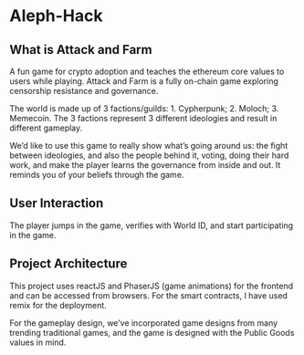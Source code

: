 # Aleph-Hack

## What is Attack and Farm
A fun game for crypto adoption and teaches the ethereum core values to users while playing.
Attack and Farm is a fully on-chain game exploring censorship resistance and governance.

The world is made up of 3 factions/guilds: 1. Cypherpunk; 2. Moloch; 3. Memecoin. The 3 factions represent 3 different ideologies and result in different gameplay.

We’d like to use this game to really show what’s going around us: the fight between ideologies, and also the people behind it, voting, doing their hard work, and make the player learns the governance from inside and out. It reminds you of your beliefs through the game.


## User Interaction
The player jumps in the game, verifies with World ID, and start participating in the game.

## Project Architecture
This project uses reactJS and PhaserJS (game animations) for the frontend and can be accessed from browsers. For the smart contracts, I have used remix for the deployment.

For the gameplay design, we’ve incorporated game designs from many trending traditional games, and the game is designed with the Public Goods values in mind.

